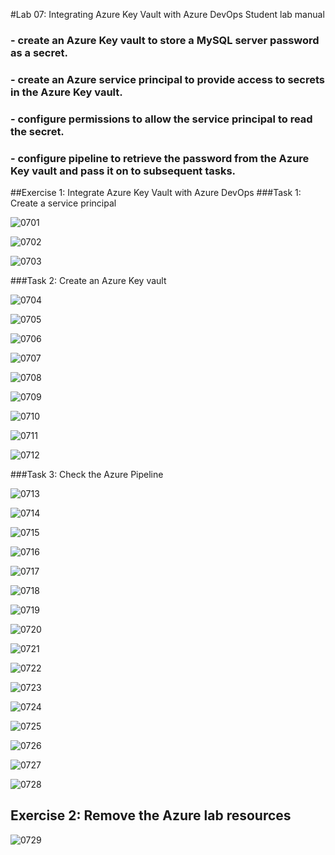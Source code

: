 #Lab 07: Integrating Azure Key Vault with Azure DevOps
Student lab manual

### - create an Azure Key vault to store a MySQL server password as a secret.

### - create an Azure service principal to provide access to secrets in the Azure Key vault.

### - configure permissions to allow the service principal to read the secret.

### - configure pipeline to retrieve the password from the Azure Key vault and pass it on to subsequent tasks.

##Exercise 1: Integrate Azure Key Vault with Azure DevOps
###Task 1: Create a service principal

![0701](imagesEvidencia7/0701.PNG)

![0702](imagesEvidencia7/0702.PNG)

![0703](imagesEvidencia7/0703.PNG)

###Task 2: Create an Azure Key vault

![0704](imagesEvidencia7/0704.PNG)

![0705](imagesEvidencia7/0705.PNG)

![0706](imagesEvidencia7/0706.PNG)

![0707](imagesEvidencia7/0707.PNG)

![0708](imagesEvidencia7/0708.PNG)

![0709](imagesEvidencia7/0709.PNG)

![0710](imagesEvidencia7/0710.PNG)

![0711](imagesEvidencia7/0711.PNG)

![0712](imagesEvidencia7/0712.PNG)

###Task 3: Check the Azure Pipeline

![0713](imagesEvidencia7/0713.PNG)

![0714](imagesEvidencia7/0714.PNG)

![0715](imagesEvidencia7/0715.PNG)

![0716](imagesEvidencia7/0716.PNG)

![0717](imagesEvidencia7/0717.PNG)

![0718](imagesEvidencia7/0718.PNG)

![0719](imagesEvidencia7/0719.PNG)

![0720](imagesEvidencia7/0720.PNG)

![0721](imagesEvidencia7/0721.PNG)

![0722](imagesEvidencia7/0722.PNG)

![0723](imagesEvidencia7/0723.PNG)

![0724](imagesEvidencia7/0724.PNG)

![0725](imagesEvidencia7/0725.PNG)

![0726](imagesEvidencia7/0726.PNG)

![0727](imagesEvidencia7/0727.PNG)

![0728](imagesEvidencia7/0728.PNG)

## Exercise 2: Remove the Azure lab resources

![0729](imagesEvidencia7/0729.PNG)
